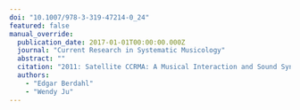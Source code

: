 ```yaml
---
doi: "10.1007/978-3-319-47214-0_24"
featured: false
manual_override:
  publication_date: 2017-01-01T00:00:00.000Z
  journal: "Current Research in Systematic Musicology"
  abstract: ""
  citation: "2011: Satellite CCRMA: A Musical Interaction and Sound Synthesis Platform (2017)"
  authors:
    - "Edgar Berdahl"
    - "Wendy Ju"
---
```


<!-- You can add additional content about this publication here if needed -->
